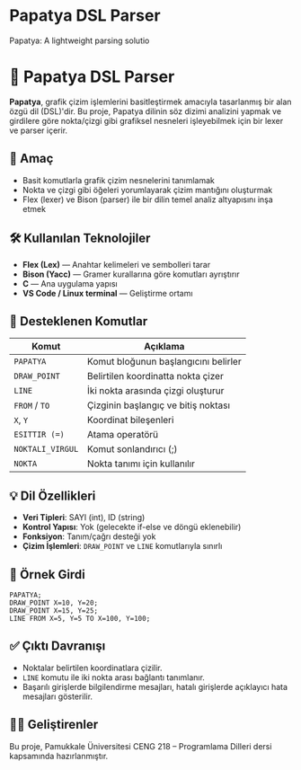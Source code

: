 # Papatya DSL Parser
Papatya: A lightweight parsing solutio

# 🌼 Papatya DSL Parser
 
**Papatya**, grafik çizim işlemlerini basitleştirmek amacıyla tasarlanmış bir alan özgü dil (DSL)'dir. Bu proje, Papatya dilinin söz dizimi analizini yapmak ve girdilere göre nokta/çizgi gibi grafiksel nesneleri işleyebilmek için bir lexer ve parser içerir.

## 🎯 Amaç

- Basit komutlarla grafik çizim nesnelerini tanımlamak  
- Nokta ve çizgi gibi öğeleri yorumlayarak çizim mantığını oluşturmak  
- Flex (lexer) ve Bison (parser) ile bir dilin temel analiz altyapısını inşa etmek

## 🛠️ Kullanılan Teknolojiler

- **Flex (Lex)** — Anahtar kelimeleri ve sembolleri tarar  
- **Bison (Yacc)** — Gramer kurallarına göre komutları ayrıştırır  
- **C** — Ana uygulama yapısı  
- **VS Code / Linux terminal** — Geliştirme ortamı

## 🧪 Desteklenen Komutlar

| Komut            | Açıklama                                |
|------------------|------------------------------------------|
| `PAPATYA`        | Komut bloğunun başlangıcını belirler     |
| `DRAW_POINT`     | Belirtilen koordinatta nokta çizer       |
| `LINE`           | İki nokta arasında çizgi oluşturur       |
| `FROM` / `TO`    | Çizginin başlangıç ve bitiş noktası      |
| `X`, `Y`         | Koordinat bileşenleri                    |
| `ESITTIR (=)`    | Atama operatörü                          |
| `NOKTALI_VIRGUL` | Komut sonlandırıcı (;)                   |
| `NOKTA`          | Nokta tanımı için kullanılır             |

## 💡 Dil Özellikleri

- **Veri Tipleri**: SAYI (int), ID (string)  
- **Kontrol Yapısı**: Yok (gelecekte if-else ve döngü eklenebilir)  
- **Fonksiyon**: Tanım/çağrı desteği yok  
- **Çizim İşlemleri**: `DRAW_POINT` ve `LINE` komutlarıyla sınırlı

## 📄 Örnek Girdi

```text
PAPATYA;
DRAW_POINT X=10, Y=20;
DRAW_POINT X=15, Y=25;
LINE FROM X=5, Y=5 TO X=100, Y=100;
```

## ✅ Çıktı Davranışı

* Noktalar belirtilen koordinatlara çizilir.
* `LINE` komutu ile iki nokta arası bağlantı tanımlanır.
* Başarılı girişlerde bilgilendirme mesajları, hatalı girişlerde açıklayıcı hata mesajları gösterilir.

## 👨‍💻 Geliştirenler
Bu proje, Pamukkale Üniversitesi CENG 218 – Programlama Dilleri dersi kapsamında hazırlanmıştır.

